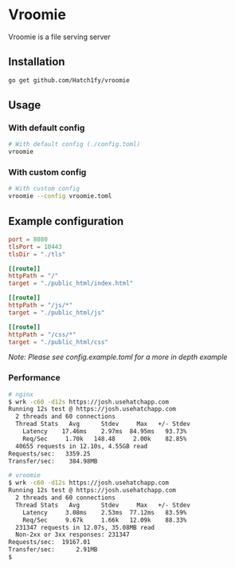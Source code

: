 # Vroomie
Vroomie is a file serving server

## Installation
```bash
go get github.com/Hatch1fy/vroomie
```

## Usage
### With default config
```bash
# With default config (./config.toml)
vroomie
```

### With custom config
```bash
# With custom config
vroomie --config vroomie.toml
```

## Example configuration
```toml
port = 8080
tlsPort = 10443 
tlsDir = "./tls"

[[route]]
httpPath = "/"
target = "./public_html/index.html"

[[route]]
httpPath = "/js/*"
target = "./public_html/js"

[[route]]
httpPath = "/css/*"
target = "./public_html/css"
```

*Note: Please see config.example.toml for a more in depth example*

### Performance
```bash
# nginx
$ wrk -c60 -d12s https://josh.usehatchapp.com
Running 12s test @ https://josh.usehatchapp.com
  2 threads and 60 connections
  Thread Stats   Avg      Stdev     Max   +/- Stdev
    Latency    17.46ms    2.97ms  84.95ms   93.73%
    Req/Sec     1.70k   148.48     2.00k    82.85%
  40655 requests in 12.10s, 4.55GB read
Requests/sec:   3359.25
Transfer/sec:    384.98MB

# vroomie
$ wrk -c60 -d12s https://josh.usehatchapp.com
Running 12s test @ https://josh.usehatchapp.com
  2 threads and 60 connections
  Thread Stats   Avg      Stdev     Max   +/- Stdev
    Latency     3.08ms    2.53ms  77.12ms   83.59%
    Req/Sec     9.67k     1.66k   12.09k    88.33%
  231347 requests in 12.07s, 35.08MB read
  Non-2xx or 3xx responses: 231347
Requests/sec:  19167.01
Transfer/sec:      2.91MB
$
```